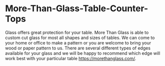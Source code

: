 # More-Than-Glass-Table-Counter-Tops
 Glass offers great protection for your table. More Than Glass is able to custom cut glass for most all shapes and sizes of tables. We can come to your home or office to make a pattern or you are welcome to bring your wood or paper pattern to us. There are several different types of edges available for your glass and we will be happy to recommend which edge will work best with your particular table https://morethanglass.com/.
